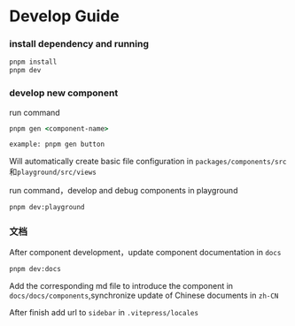 # Develop Guide

### install dependency and running

```cmd
pnpm install
pnpm dev
```

### develop new component

run command

```cmd
pnpm gen <component-name>

example: pnpm gen button
```

Will automatically create basic file configuration in `packages/components/src`和`playground/src/views`

run command，develop and debug components in playground

```cmd
pnpm dev:playground
```

### 文档

After component development，update component documentation in `docs`

```cmd
pnpm dev:docs
```

Add the corresponding md file to introduce the component in `docs/docs/components`,synchronize update of Chinese documents in `zh-CN`

After finish add url to `sidebar` in `.vitepress/locales`
